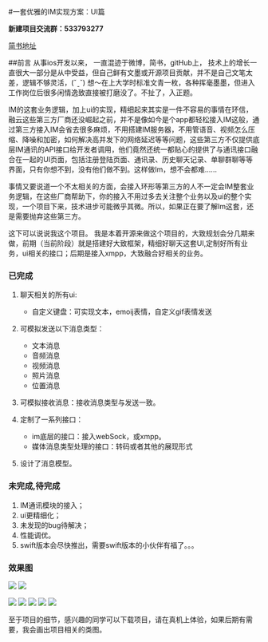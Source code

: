 #一套优雅的IM实现方案：UI篇

**新建项目交流群：533793277**

 [简书地址](http://www.jianshu.com/users/23d0ae412e19/latest_articles)

##前言
从事ios开发以来， 一直混迹于微博，简书，gitHub上， 技术上的增长一直很大一部分是从中受益，但自己鲜有文墨或开源项目贡献，并不是自己文笔太差，逻辑不够灵活，(ˇˍˇ) 想～在上大学时标准文青一枚，各种挥毫墨墨，但进入工作岗位后很多闲情逸致直接被打磨没了。不扯了，入正题。

IM的这套业务逻辑，加上ui的实现，精细起来其实是一件不容易的事情在环信，融云这些第三方厂商还没崛起之前，并不是像如今是个app都轻松接入IM这般，通过第三方接入IM会省去很多麻烦，不用搭建IM服务器，不用管语音、视频怎么压缩、降噪和加密，如何解决高并发下的网络延迟等等问题，这些第三方不仅提供底层IM通讯的API接口给开发者调用，他们竟然还统一都贴心的提供了与通讯接口融合在一起的UI页面，包括注册登陆页面、通讯录、历史聊天记录、单聊群聊等等界面，只有你想不到，没有他们做不到。这样做Im，想不会都难......


事情又要说道一个不太相关的方面，会接入环形等第三方的人不一定会IM整套业务逻辑，在这些厂商帮助下，你的接入不用过多去关注整个业务以及ui的整个实现，一个项目下来，技术进步可能微乎其微。所以，如果正在要了解Im这套，还是需要抛弃这些第三方。


这下可以说说我这个项目。
我是本着开源来做这个项目的，大致规划会分几期来做，前期（当前阶段）就是搭建好大致框架，精细好聊天这套UI,定制好所有业务，ui相关的接口；后期是接入xmpp，大致融合好相关的业务。

### 已完成
1. 聊天相关的所有ui:
    - 自定义键盘：可实现文本，emoij表情，自定义gif表情发送
2.  可模拟发送以下消息类型：
      -  文本消息
      -  音频消息
      -  视频消息
      -  照片消息
      -  位置消息
      
 3. 可模拟接收消息：接收消息类型与发送一致。
  
 3. 定制了一系列接口：
     - im底层的接口：接入webSock，或xmpp。
     - 媒体消息类型处理的接口：转码或者其他的展现形式
  
 5.  设计了消息模型。
 
 
### 未完成,待完成
  1. IM通讯模块的接入；
  2. ui更精细化；
  3. 未发现的bug待解决；
  3. 性能调优。
  4. swift版本会尽快推出，需要swift版本的小伙伴有福了。。。



  
### 效果图
   
  ![](http://7xrwki.com1.z0.glb.clouddn.com/gifSmall1.gif)
  ![](http://7xrwki.com1.z0.glb.clouddn.com/gifSmall2.gif)

   ![](http://7xrwki.com1.z0.glb.clouddn.com/Simulator%20Screen%20Shot%202016%E5%B9%B43%E6%9C%8831%E6%97%A5%20%E4%B8%8B%E5%8D%889.17.11.png)
   ![](http://7xrwki.com1.z0.glb.clouddn.com/Simulator%20Screen%20Shot%202016%E5%B9%B43%E6%9C%8831%E6%97%A5%20%E4%B8%8B%E5%8D%889.17.25.png)
   ![](http://7xrwki.com1.z0.glb.clouddn.com/Simulator%20Screen%20Shot%202016%E5%B9%B43%E6%9C%8831%E6%97%A5%20%E4%B8%8B%E5%8D%889.17.27.png)
   ![](http://7xrwki.com1.z0.glb.clouddn.com/Simulator%20Screen%20Shot%202016%E5%B9%B43%E6%9C%8831%E6%97%A5%20%E4%B8%8B%E5%8D%889.17.29.png)
   ![](http://7xrwki.com1.z0.glb.clouddn.com/Simulator%20Screen%20Shot%202016%E5%B9%B43%E6%9C%8831%E6%97%A5%20%E4%B8%8B%E5%8D%889.17.32.png)

 
 
 
 
 
 
  
 至于项目的细节，感兴趣的同学可以下载项目，请在真机上体验，如果后期有需要，我会画出项目相关的类图。
  
  
  
  
  
  
  
  
  
  
  
  
  
  
  
  
  
  
      
      
      
